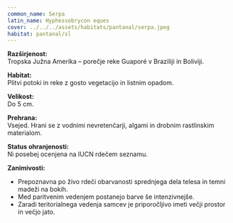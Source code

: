 ```yaml
---
common_name: Serpa
latin_name: Hyphessobrycon eques
cover: ../../../assets/habitats/pantanal/serpa.jpeg
habitat: pantanal/sl
---
```

**Razširjenost:**  
Tropska Južna Amerika – porečje reke Guaporé v Braziliji in Boliviji.

**Habitat:**  
Plitvi potoki in reke z gosto vegetacijo in listnim opadom.

**Velikost:**  
Do 5 cm.

**Prehrana:**  
Vsejed. Hrani se z vodnimi nevretenčarji, algami in drobnim rastlinskim materialom.

**Status ohranjenosti:**  
Ni posebej ocenjena na IUCN rdečem seznamu.

**Zanimivosti:**  
- Prepoznavna po živo rdeči obarvanosti sprednjega dela telesa in temni madeži na bokih.  
- Med paritvenim vedenjem postanejo barve še intenzivnejše.  
- Zaradi teritorialnega vedenja samcev je priporočljivo imeti večji prostor in večjo jato.
